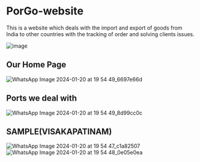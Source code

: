 # PorGo-website
This is a website which deals with the import and export of goods from India to other countries with the tracking of order and  solving clients issues.

![image](https://github.com/subash-ghub/PorGo/assets/104593776/3d425727-83a6-4a69-ba43-02bc18aae088)

## Our Home Page

![WhatsApp Image 2024-01-20 at 19 54 49_6697e66d](https://github.com/subash-ghub/PorGo/assets/104593776/2756804e-8779-45a5-b9ad-735c7490709d)

## Ports we deal with

![WhatsApp Image 2024-01-20 at 19 54 49_8d99cc0c](https://github.com/subash-ghub/PorGo/assets/104593776/54ac5859-1812-4d21-9974-37a625fc3b4f)

## SAMPLE(VISAKAPATINAM)
![WhatsApp Image 2024-01-20 at 19 54 47_c1a82507](https://github.com/subash-ghub/PorGo/assets/104593776/0f94f967-ebd9-419f-97ce-8c093907061f)   ![WhatsApp Image 2024-01-20 at 19 54 48_0e05e0ea](https://github.com/subash-ghub/PorGo/assets/104593776/5bb818d5-bb28-443c-a895-e4bd8b6fddb8)

